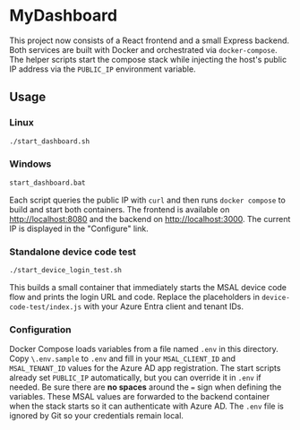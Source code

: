 # MyDashboard

This project now consists of a React frontend and a small Express backend.
Both services are built with Docker and orchestrated via `docker-compose`.
The helper scripts start the compose stack while injecting the host's public IP
address via the `PUBLIC_IP` environment variable.

## Usage

### Linux

```sh
./start_dashboard.sh
```

### Windows

```bat
start_dashboard.bat
```

Each script queries the public IP with `curl` and then runs `docker compose`
to build and start both containers. The frontend is available on
[http://localhost:8080](http://localhost:8080) and the backend on
[http://localhost:3000](http://localhost:3000). The current IP is displayed in
the "Configure" link.

### Standalone device code test

```sh
./start_device_login_test.sh
```
This builds a small container that immediately starts the MSAL device code flow and prints the login URL and code. Replace the placeholders in `device-code-test/index.js` with your Azure Entra client and tenant IDs.


### Configuration

Docker Compose loads variables from a file named `.env` in this directory.
Copy `\.env.sample` to `.env` and fill in your `MSAL_CLIENT_ID` and
`MSAL_TENANT_ID` values for the Azure AD app registration. The start scripts
already set `PUBLIC_IP` automatically, but you can override it in `.env` if
needed. Be sure there are **no spaces** around the `=` sign when defining the
variables. These MSAL values are forwarded to the backend container when the
stack starts so it can authenticate with Azure AD. The `.env` file is ignored
by Git so your credentials remain local.

